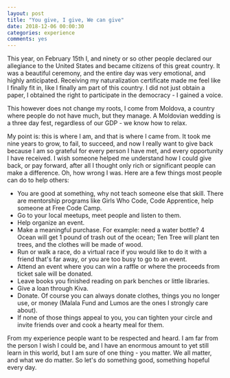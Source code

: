 ```yaml
---
layout: post
title: "You give, I give, We can give"
date: 2018-12-06 00:00:30
categories: experience
comments: yes
---
```


This year, on February 15th I, and ninety or so other people declared our allegiance to the United States and became citizens of this great country. It was a beautiful ceremony, and the entire day was very emotional, and highly anticipated. Receiving my naturalization certificate made me feel like I finally fit in, like I finally am part of this country. I did not just obtain a paper, I obtained the right to participate in the democracy - I gained a voice.

This however does not change my roots, I come from Moldova, a country where people do not have much, but they manage. A Moldovian wedding is a three day fest, regardless of our GDP - we know how to relax.

My point is: this is where I am, and that is where I came from. It took me nine years to grow, to fail, to succeed, and now I really want to give back because I am so grateful for every person I have met, and every opportunity I have received. I wish someone helped me understand how I could give back, or pay forward, after all I thought only rich or significant people can make a difference. Oh, how wrong I was. Here are a few things most people can do to help others:

- You are good at something, why not teach someone else that skill. There are mentorship programs like Girls Who Code, Code Apprentice, help someone at Free Code Camp.
- Go to your local meetups, meet people and listen to them.
- Help organize an event.
- Make a meaningful purchase. For example: need a water bottle? 4 Ocean will get 1 pound of trash out of the ocean; Ten Tree will plant ten trees, and the clothes will be made of wood.
- Run or walk a race, do a virtual race if you would like to do it with a friend that's far away, or you are too busy to go to an event.
- Attend an event where you can win a raffle or where the proceeds from ticket sale will be donated.
- Leave books you finished reading on park benches or little libraries.
- Give a loan through Kiva.
- Donate. Of course you can always donate clothes, things you no longer use, or money (Malala Fund and Lumos are the ones I strongly care about).
- If none of those things appeal to you, you can tighten your circle and invite friends over and cook a hearty meal for them.

From my experience people want to be respected and heard. I am far from the person I wish I could be, and I have an enormous amount to yet still learn in this world, but I am sure of one thing - you matter. We all matter, and what we do matter. So let's do something good, something hopeful every day.